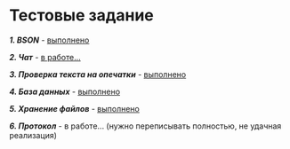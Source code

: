 # Тестовые задание

**_1. BSON_** - [выполнено](https://github.com/SergeiNevostruev/backend_marathon_Lad/tree/main/bson)

**_2. Чат_** - [в работе...](https://github.com/SergeiNevostruev/backend_marathon_Lad/tree/main/chat)

**_3. Проверка текста на опечатки_** - [выполнено](https://github.com/SergeiNevostruev/backend_marathon_Lad/tree/main/checking_for_typos)

**_4. База данных_** - [выполнено](https://github.com/SergeiNevostruev/backend_marathon_Lad/tree/main/easyDB)

**_5. Хранение файлов_** - [выполнено](https://github.com/SergeiNevostruev/backend_marathon_Lad/tree/main/file_storage)

**_6. Протокол_** - в работе... (нужно переписывать полностью, не удачная реализация)
